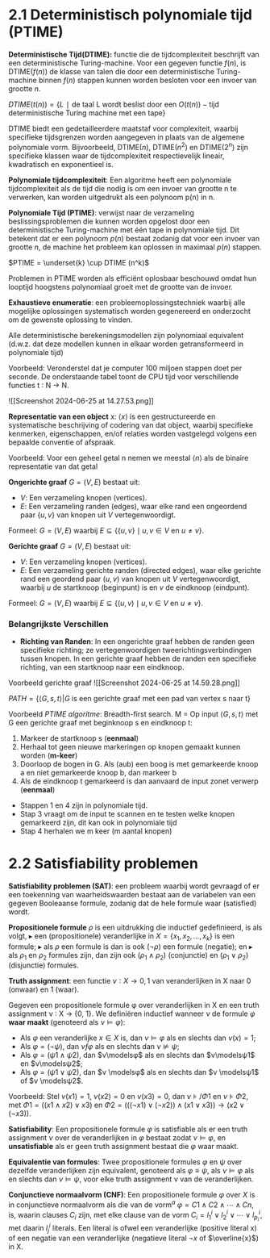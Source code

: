 # 2.1 Deterministisch polynomiale tijd (PTIME)

**Deterministische Tijd(DTIME):** functie die de tijdcomplexiteit beschrijft van een deterministische Turing-machine. Voor een gegeven functie $f(n)$, is DTIME($f(n)$) de klasse van talen die door een deterministische Turing-machine binnen $f(n)$ stappen kunnen worden besloten voor een invoer van grootte $n$.

$DTIME(t(n)) = \{L ∣ \text{de taal L wordt beslist door een } O(t(n))-\text{tijd deterministische Turing machine met  een tape}\}$

DTIME biedt een gedetailleerdere maatstaf voor complexiteit, waarbij specifieke tijdsgrenzen worden aangegeven in plaats van de algemene polynomiale vorm. Bijvoorbeeld, DTIME($n$), DTIME($n^2$) en DTIME($2^n$) zijn specifieke klassen waar de tijdcomplexiteit respectievelijk lineair, kwadratisch en exponentieel is.

**Polynomiale tijdcomplexiteit**: Een algoritme heeft een polynomiale tijdcomplexiteit als de tijd die nodig is om een invoer van grootte n te verwerken, kan worden uitgedrukt als een polynoom p(n) in n.

**Polynomiale Tijd (PTIME)**: verwijst naar de verzameling beslissingsproblemen die kunnen worden opgelost door een deterministische Turing-machine met één tape in polynomiale tijd. Dit betekent dat er een polynoom $p(n)$ bestaat zodanig dat voor een invoer van grootte $n$, de machine het probleem kan oplossen in maximaal $p(n)$ stappen.

$PTIME = \underset{k} \cup DTIME (n^k)$

Problemen in PTIME worden als efficiënt oplosbaar beschouwd omdat hun looptijd hoogstens polynomiaal groeit met de grootte van de invoer.

**Exhaustieve enumeratie**: een probleemoplossingstechniek waarbij alle mogelijke oplossingen systematisch worden gegenereerd en onderzocht om de gewenste oplossing te vinden.

Alle deterministische berekeningsmodellen zijn polynomiaal equivalent (d.w.z. dat deze modellen kunnen in elkaar worden getransformeerd in polynomiale tijd) 

Voorbeeld:
Veronderstel dat je computer 100 miljoen stappen doet per seconde.
De onderstaande tabel toont de CPU tijd voor verschillende functies t ∶ N → N.

![[Screenshot 2024-06-25 at 14.27.53.png]]

**Representatie van een object** x: $\langle x \rangle$ is een gestructureerde en systematische beschrijving of codering van dat object, waarbij specifieke kenmerken, eigenschappen, en/of relaties worden vastgelegd volgens een bepaalde conventie of afspraak.

Voorbeeld:
Voor een geheel getal n nemen we meestal $\langle n \rangle$ als de binaire representatie van dat getal

**Ongerichte graaf** $G = (V, E)$ bestaat uit:
- $V$: Een verzameling knopen (vertices).
- $E$: Een verzameling randen (edges), waar elke rand een ongeordend paar $\{u, v\}$ van knopen uit $V$ vertegenwoordigt.

Formeel:
$G = (V, E)$ waarbij $E \subseteq \{\{u, v\} \mid u, v \in V \text{ en } u \neq v\}$.

**Gerichte graaf** $G = (V, E)$ bestaat uit:
- $V$: Een verzameling knopen (vertices).
- $E$: Een verzameling gerichte randen (directed edges), waar elke gerichte rand een geordend paar $(u, v)$ van knopen uit $V$ vertegenwoordigt, waarbij $u$ de startknoop (beginpunt) is en $v$ de eindknoop (eindpunt).

Formeel:
$G = (V, E)$ waarbij $E \subseteq \{(u, v) \mid u, v \in V \text{ en } u \neq v\}$.

### Belangrijkste Verschillen

- **Richting van Randen**: In een ongerichte graaf hebben de randen geen specifieke richting; ze vertegenwoordigen tweerichtingsverbindingen tussen knopen. In een gerichte graaf hebben de randen een specifieke richting, van een startknoop naar een eindknoop.

Voorbeeld gerichte graaf
![[Screenshot 2024-06-25 at 14.59.28.png]]


$PATH = \{ \langle G,s,t \rangle | G \text { is een gerichte graaf met een pad van vertex s naar t} \}$

Voorbeeld 
*PTIME algoritme*: Breadth-first search.
M = Op input $\langle G,s,t  \rangle$ met G een gerichte graaf met beginknoop s en eindknoop t:
1. Markeer de startknoop s (**eenmaal**)
2. Herhaal tot geen nieuwe markeringen op knopen gemaakt kunnen worden (**m-keer**)
3. Doorloop de bogen in G. Als (aub) een boog is met gemarkeerde knoop a en niet gemarkeerde knoop b, dan markeer b
4. Als de eindknoop t gemarkeerd is dan aanvaard de input zonet verwerp (**eenmaal**)

- Stappen 1 en 4 zijn in polynomiale tijd.
- Stap 3 vraagt om de input te scannen en te testen welke knopen gemarkeerd zijn, dit kan ook in polynomiale tijd
- Stap 4 herhalen we m keer (m aantal knopen)

# 2.2 Satisfiability problemen
**Satisfiability problemen (SAT)**: een probleem waarbij wordt gevraagd of er een toekenning van waarheidswaarden bestaat aan de variabelen van een gegeven Booleaanse formule, zodanig dat de hele formule waar (satisfied) wordt.

**Propositionele formule** $\rho$ is een uitdrukking die inductief gedefinieerd, is als volgt,
▸ een (propositionele) veranderlijke in $X = \{x_1, x_2, ..., x_k\}$ is een formule;
▸ als $\rho$ een formule is dan is ook ($\neg\rho$) een formule (negatie); en
▸ als $\rho_1$ en $\rho_2$ formules zijn, dan zijn ook ($\rho_1 \wedge \rho_2$) (conjunctie) en ($\rho_1 \vee \rho_2$) (disjunctie) formules.

**Truth assignment**: een functie $ν ∶ X \rightarrow {0, 1}$ van veranderlijken in X naar 0 (onwaar) en 1 (waar).

Gegeven een propositionele formule φ over veranderlijken in X en een truth assignment ν ∶ X → {0, 1}. We definiëren inductief wanneer $ν$ de formule $φ$ **waar maakt** (genoteerd als $ν \models φ$):
- Als $φ$ een veranderlijke $x ∈ X$ is, dan $ν \models φ$ als en slechts dan $ν(x)=1$; 
- Als $φ=(¬ψ)$, dan $ν ƒφ$ als en slechts dan $ν \not\models ψ$;
- Als $φ=(ψ1∧ψ2)$, dan $ν\modelsφ$ als en slechts dan $ν\modelsψ1$ en $ν\modelsψ2$;
- Als $φ=(ψ1 ∨ψ2)$, dan $ν \modelsφ$ als en slechts dan $ν \modelsψ1$ of $ν \modelsψ2$.

Voorbeeld:
Stel $ν(x1)=1$, $ν(x2)=0$ en $ν(x3)=0$, 
dan $ν ⊧/ Φ1$ en $ν ⊧ Φ2$,
met $Φ1 =((x1 ∧x2)∨x3)$ en $Φ2 =(((¬x1)∨(¬x2))∧(x1 ∨x3))→(x2 ∨(¬x3))$.

**Satisfiability**: Een propositionele formule $φ$ is satisfiable als er een truth assignment $ν$ over de veranderlijken in $φ$ bestaat zodat $ν \models φ$, en **unsatisfiable** als er geen truth assignment bestaat die $φ$ waar maakt.

**Equivalentie van formules**: Twee propositionele formules $φ$ en $ψ$ over dezelfde veranderlijken zijn equivalent, genoteerd als $φ ≡ ψ$, als $ν \models φ$ als en slechts dan $ν \models ψ$, voor elke truth assignment ν van de veranderlijken.

**Conjunctieve normaalvorm (CNF)**: Een propositionele formule $φ$ over $X$ is in conjunctieve normaalvorm als die van de vorm$^a$ $φ = C1 ∧ C2 ∧ ⋯ ∧ Cn$, is, waarin clauses $C_i$ zijn, met elke clause van de vorm $C_i =l^i_1 \lor l^i_2 \lor⋯\lor l^i_{p_i}$, met daarin $l^i_j$ literals. Een literal is ofwel een veranderlijke (positive literal x) of een negatie van een veranderlijke (negatieve literal $¬x$ of $\overline{x}$) in X.